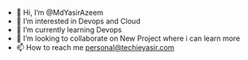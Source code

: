 - 👋 Hi, I’m @MdYasirAzeem
- 👀 I’m interested in Devops and Cloud 
- 🌱 I’m currently learning Devops 
- 💞️ I’m looking to collaborate on New Project where i can learn more 
- 📫 How to reach me personal@techieyasir.com

<!---
MdYasirAzeem/MdYasirAzeem is a ✨ special ✨ repository because its `README.md` (this file) appears on your GitHub profile.
You can click the Preview link to take a look at your changes.
--->
